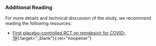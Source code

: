 ### Additional Reading

For more details and technical discussion of the study, we recommend reading the following resources:

* [First placebo-controlled RCT on remdesivir for COVID-19](https://emcrit.org/pulmcrit/wang-remdesivir/){:target="_blank"}{:rel="noopener"}

